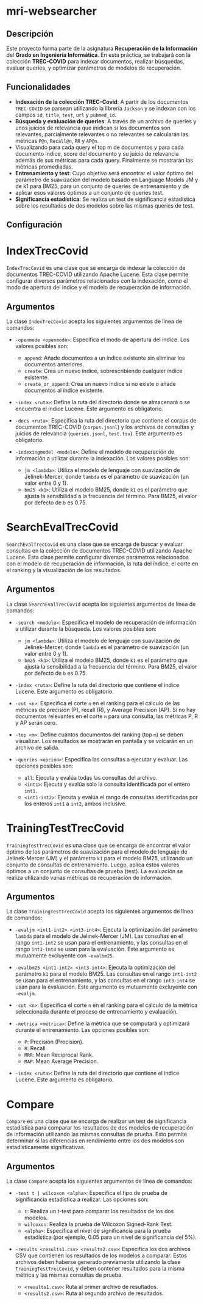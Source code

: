 # mri-websearcher

## Descripción

Este proyecto forma parte de la asignatura **Recuperación de la Información** del **Grado en Ingeniería Informática**. En esta práctica, se trabajará con la colección **TREC-COVID** para indexar documentos, 
realizar búsquedas, evaluar queries, y optimizar parámetros de modelos de recuperación.

## Funcionalidades

- **Indexación de la colección TREC-Covid**: A partir de los documentos `TREC-COVID` se parsean utilizando la librería `Jackson` y se indexan con los campos `id`, `title`, `test`, `url` y `pubmed_id`.
- **Búsqueda y evaluación de queries**: A través de un archivo de queries y unos juicios de relevancia que inidican si los documentos son relevantes, parcialmente relevantes o no relevantes se calcularán las métricas `P@n`, `Recall@n`, `RR` y `AP@n`.
- Visualizando para cada query el top m de documentos y para cada documento indice, score del documento y su juicio de relevancia además de sus métricas para cada query. Finalmente se mostrarán las métricas promediadas.
- **Entrenamiento y test**: Cuyo objetivo será encontrar el valor óptimo del parámetro de suavización del modelo basado en Language Models JM y de k1 para BM25, para un conjunto de queries de entrenamiento y de
- aplicar esos valores óptimos a un conjunto de queries test.
- **Significancia estadística**: Se realiza un test de significancia estadística sobre los resultados de dos modelos sobre las mismas queries de test.

## Configuración 

# IndexTrecCovid

`IndexTrecCovid` es una clase que se encarga de indexar la colección de documentos TREC-COVID utilizando Apache Lucene. Esta clase permite configurar diversos parámetros relacionados con la indexación, como el modo de apertura del índice y el modelo de recuperación de información.

## Argumentos

La clase `IndexTrecCovid` acepta los siguientes argumentos de línea de comandos:

- `-openmode <openmode>`: Especifica el modo de apertura del índice. Los valores posibles son:
  - `append`: Añade documentos a un índice existente sin eliminar los documentos anteriores.
  - `create`: Crea un nuevo índice, sobrescribiendo cualquier índice existente.
  - `create_or_append`: Crea un nuevo índice si no existe o añade documentos al índice existente.

- `-index <ruta>`: Define la ruta del directorio donde se almacenará o se encuentra el índice Lucene. Este argumento es obligatorio.

- `-docs <ruta>`: Especifica la ruta del directorio que contiene el corpus de documentos TREC-COVID (`corpus.jsonl`) y los archivos de consultas y juicios de relevancia (`queries.jsonl`, `test.tsv`). Este argumento es obligatorio.

- `-indexingmodel <modelo>`: Define el modelo de recuperación de información a utilizar durante la indexación. Los valores posibles son:
  - `jm <lambda>`: Utiliza el modelo de lenguaje con suavización de Jelinek-Mercer, donde `lambda` es el parámetro de suavización (un valor entre 0 y 1).
  - `bm25 <k1>`: Utiliza el modelo BM25, donde `k1` es el parámetro que ajusta la sensibilidad a la frecuencia del término. Para BM25, el valor por defecto de `b` es 0.75.

# SearchEvalTrecCovid

`SearchEvalTrecCovid` es una clase que se encarga de buscar y evaluar consultas en la colección de documentos TREC-COVID utilizando Apache Lucene. Esta clase permite configurar diversos parámetros relacionados con el modelo de recuperación de información, la ruta del índice, el corte en el ranking y la visualización de los resultados.

## Argumentos

La clase `SearchEvalTrecCovid` acepta los siguientes argumentos de línea de comandos:

- `-search <modelo>`: Especifica el modelo de recuperación de información a utilizar durante la búsqueda. Los valores posibles son:
  - `jm <lambda>`: Utiliza el modelo de lenguaje con suavización de Jelinek-Mercer, donde `lambda` es el parámetro de suavización (un valor entre 0 y 1).
  - `bm25 <k1>`: Utiliza el modelo BM25, donde `k1` es el parámetro que ajusta la sensibilidad a la frecuencia del término. Para BM25, el valor por defecto de `b` es 0.75.

- `-index <ruta>`: Define la ruta del directorio que contiene el índice Lucene. Este argumento es obligatorio.

- `-cut <n>`: Especifica el corte `n` en el ranking para el cálculo de las métricas de precisión (P), recall (R), y Average Precision (AP). Si no hay documentos relevantes en el corte `n` para una consulta, las métricas P, R y AP serán cero.

- `-top <m>`: Define cuántos documentos del ranking (top `m`) se deben visualizar. Los resultados se mostrarán en pantalla y se volcarán en un archivo de salida.

- `-queries <opción>`: Especifica las consultas a ejecutar y evaluar. Las opciones posibles son:
  - `all`: Ejecuta y evalúa todas las consultas del archivo.
  - `<int1>`: Ejecuta y evalúa solo la consulta identificada por el entero `int1`.
  - `<int1-int2>`: Ejecuta y evalúa el rango de consultas identificadas por los enteros `int1` a `int2`, ambos inclusive.

# TrainingTestTrecCovid

`TrainingTestTrecCovid` es una clase que se encarga de encontrar el valor óptimo de los parámetros de suavización para el modelo de lenguaje de Jelinek-Mercer (JM) y el parámetro `k1` para el modelo BM25, utilizando un conjunto de consultas de entrenamiento. Luego, aplica estos valores óptimos a un conjunto de consultas de prueba (test). La evaluación se realiza utilizando varias métricas de recuperación de información.

## Argumentos

La clase `TrainingTestTrecCovid` acepta los siguientes argumentos de línea de comandos:

- `-evaljm <int1-int2> <int3-int4>`: Ejecuta la optimización del parámetro `lambda` para el modelo de Jelinek-Mercer (JM). Las consultas en el rango `int1-int2` se usan para el entrenamiento, y las consultas en el rango `int3-int4` se usan para la evaluación. Este argumento es mutuamente excluyente con `-evalbm25`.

- `-evalbm25 <int1-int2> <int3-int4>`: Ejecuta la optimización del parámetro `k1` para el modelo BM25. Las consultas en el rango `int1-int2` se usan para el entrenamiento, y las consultas en el rango `int3-int4` se usan para la evaluación. Este argumento es mutuamente excluyente con `-evaljm`.

- `-cut <n>`: Especifica el corte `n` en el ranking para el cálculo de la métrica seleccionada durante el proceso de entrenamiento y evaluación.

- `-metrica <métrica>`: Define la métrica que se computará y optimizará durante el entrenamiento. Las opciones posibles son:
  - `P`: Precisión (Precision).
  - `R`: Recall.
  - `MRR`: Mean Reciprocal Rank.
  - `MAP`: Mean Average Precision.

- `-index <ruta>`: Define la ruta del directorio que contiene el índice Lucene. Este argumento es obligatorio.

# Compare

`Compare` es una clase que se encarga de realizar un test de significancia estadística para comparar los resultados de dos modelos de recuperación de información utilizando las mismas consultas de prueba. Esto permite determinar si las diferencias en rendimiento entre los dos modelos son estadísticamente significativas.

## Argumentos

La clase `Compare` acepta los siguientes argumentos de línea de comandos:

- `-test t | wilcoxon <alpha>`: Especifica el tipo de prueba de significancia estadística a realizar. Las opciones son:
  - `t`: Realiza un t-test para comparar los resultados de los dos modelos.
  - `wilcoxon`: Realiza la prueba de Wilcoxon Signed-Rank Test.
  - `<alpha>`: Especifica el nivel de significancia para la prueba estadística (por ejemplo, 0.05 para un nivel de significancia del 5%).

- `-results <results1.csv> <results2.csv>`: Especifica los dos archivos CSV que contienen los resultados de los modelos a comparar. Estos archivos deben haberse generado previamente utilizando la clase `TrainingTestTrecCovid`, y deben contener resultados para la misma métrica y las mismas consultas de prueba.
  - `<results1.csv>`: Ruta al primer archivo de resultados.
  - `<results2.csv>`: Ruta al segundo archivo de resultados.
